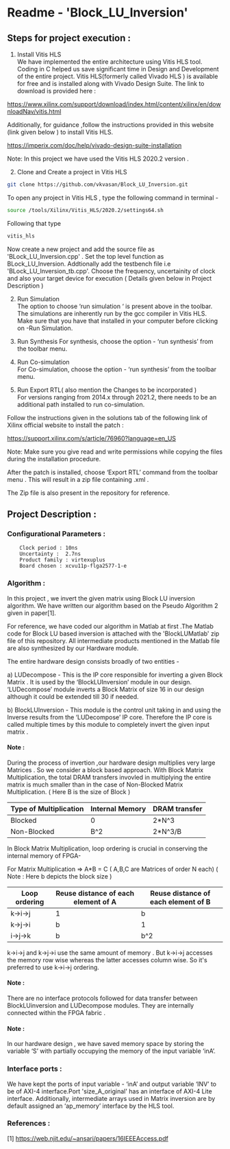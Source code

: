 # Readme - 'Block_LU_Inversion'


## Steps for project execution : 
1. Install Vitis HLS\
We have implemented the entire architecture using Vitis HLS tool. Coding in C helped us save significant time in Design and Development of the entire project. Vitis HLS(formerly called Vivado HLS ) is available for free and is installed along with Vivado Design Suite. The link to download is provided here : 

https://www.xilinx.com/support/download/index.html/content/xilinx/en/downloadNav/vitis.html

Additionally, for guidance ,follow the instructions provided in this website (link given below ) to install Vitis HLS.

https://imperix.com/doc/help/vivado-design-suite-installation

Note: In this project we have used the Vitis HLS 2020.2 version . 

2. Clone and Create a project in Vitis HLS 
```sh
git clone https://github.com/vkvasan/Block_LU_Inversion.git
```	

To open any project in Vitis HLS , type the following command in terminal - 
```sh
source /tools/Xilinx/Vitis_HLS/2020.2/settings64.sh 
```

Following that type

```sh	
vitis_hls
```
Now create a new project and add the source file as 'BLock_LU_Inversion.cpp' . Set the top level function as BLock_LU_Inversion. Addtionally add the testbench file i.e 'BLock_LU_Inversion_tb.cpp'.
Choose the frequency, uncertainity of clock and also your target device for execution ( Details given below in Project Description )
	
2. Run Simulation\
The option to choose ‘run simulation ‘ is present above in the toolbar. The simulations are inherently run by the gcc compiler in Vitis HLS. Make sure that you have that installed in your computer before clicking on -Run Simulation.
	
3. Run Synthesis 
For synthesis, choose the option - ‘run synthesis’ from the toolbar menu.

4. Run Co-simulation\
For Co-simulation, choose the option - ‘run synthesis’ from the toolbar menu.

5. Run Export RTL( also mention the Changes to be incorporated )\
For versions ranging from 2014.x through 2021.2, there needs to be an additional path installed to run co-simulation. 

Follow the instructions given in the solutions tab of the following link of Xilinx official website to install the patch : 
 
https://support.xilinx.com/s/article/76960?language=en_US

Note: Make sure you give read and write permissions while copying the files during the installation procedure. 

After the patch is installed, choose ‘Export RTL’ command from the toolbar menu . 
This will result in a zip file containing .xml . 

The Zip file is also present in the repository for reference. 


## Project Description : 

### Configurational Parameters : 
		Clock period : 10ns
		Uncertainty :  2.7ns 
		Product family : virtexuplus
		Board chosen : xcvu11p-flga2577-1-e
### Algorithm : 
In this project , we invert the given matrix using Block LU inversion algorithm. We have written our algorithm based on the Pseudo Algorithm 2 given in paper[1].  

For reference, we have coded our algorithm in Matlab at first .The Matlab code for Block LU based inversion is attached with the 'BlockLUMatlab' zip file of this repository. All intermediate products mentioned in the Matlab file are also synthesized by our Hardware module. 

The entire hardware design consists broadly of two entities - 

a) LUDecompose - This is the IP core responsible for inverting a given Block Matrix . It  is used by the ‘BlockLUInversion’ module in our design. ‘LUDecompose’ module inverts a Block Matrix of size 16 in our design although it could be extended till 30 if needed. 

b) BlockLUInversion - This module is the control unit taking in and using the Inverse results from the ‘LUDecompose’ IP core. Therefore the IP core is called multiple times by this module to completely invert the given input matrix . 

#### Note : 
During the process of invertion ,our hardware design multiplies very large Matrices . So we consider a block based approach. With Block Matrix Multiplication, the total DRAM transfers invovled in multiplying the entire matrix is much smaller than in the case of Non-Blocked Matrix Multiplication. ( Here B is the size of Block )

| Type of Multiplication | Internal Memory | DRAM transfer |
| --------------- | --------------- | --------------- |
| Blocked | 0 | 2*N^3 |
| Non-Blocked | B^2 | 2*N^3/B |

In Block Matrix Multiplication, loop ordering is crucial in conserving the internal memory of FPGA- 
 
For Matrix Multiplication => A*B = C ( A,B,C are Matrices of order N each) 
( Note : Here b depicts the block size ) 

| Loop ordering | Reuse distance of each element of A | Reuse distance of each element of B |
| --------------- | --------------- | --------------- |
| k->i->j | 1 | b |
| k->j->i | b | 1 |
| i->j->k | b | b^2 |



k->i->j and k->j->i use the same amount of memory . But k->i->j accesses the memory row wise whereas the latter accesses column wise. So it's preferred to use k->i->j ordering. 
#### Note : 
There are no interface protocols followed for data transfer between BlockLUinversion and LUDecompose modules. They are internally connected within the FPGA fabric . 

#### Note : 
In our hardware design , we have saved memory space by storing the variable ‘S’ with partially occupying the memory of the input variable  ‘inA’. 

### Interface ports : 

We have kept the ports of input variable - ‘inA’ and output variable ‘INV’ to be of AXI-4 interface.Port 'size_A_original' has an interface of AXI-4 Lite interface. Additionally, intermediate arrays used in Matrix inversion are by default assigned an ‘ap_memory’ interface by the HLS tool.   
### References : 
[1] https://web.njit.edu/~ansari/papers/16IEEEAccess.pdf




